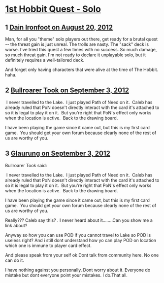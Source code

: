 # [1st Hobbit Quest - Solo](https://community.fantasyflightgames.com/topic/69522-1st-hobbit-quest-solo/)

## 1 [Dain Ironfoot on August 20, 2012](https://community.fantasyflightgames.com/topic/69522-1st-hobbit-quest-solo/?do=findComment&comment=677675)

Man, for all you "theme" solo players out there, get ready for a brutal quest -- the threat gain is just unreal. The trolls are nasty. The "sack" deck is worse. I've tried this quest a few times with no success. So much damage, so much threat gain. I'm not ready to declare it unplayable solo, but it definitely requires a well-tailored deck.

And forget only having characters that were alive at the time of The Hobbit. haha.

## 2 [Bullroarer Took on September 3, 2012](https://community.fantasyflightgames.com/topic/69522-1st-hobbit-quest-solo/?do=findComment&comment=687134)

 I never travelled to the Lake.  I just played Path of Need on it.  Caleb has already ruled that PoN doesn't directly interact with the card it's attached to so it is legal to play it on it.  But you're right that PoN's effect only works when the location is active.  Back to the drawing board.

I have been playing the game since it came out, but this is my first card game.  You should get your own forum because clearly none of the rest of us are worthy of you.

## 3 [Glaurung on September 3, 2012](https://community.fantasyflightgames.com/topic/69522-1st-hobbit-quest-solo/?do=findComment&comment=687147)

Bullroarer Took said:

 I never travelled to the Lake.  I just played Path of Need on it.  Caleb has already ruled that PoN doesn't directly interact with the card it's attached to so it is legal to play it on it.  But you're right that PoN's effect only works when the location is active.  Back to the drawing board.

I have been playing the game since it came out, but this is my first card game.  You should get your own forum because clearly none of the rest of us are worthy of you.



Really??? Caleb say this? . I never heard about it……..Can you show me a link about?

Anyway so how you can use POD if you cannot travel to Lake so POD is useless right? And i still dont understand how yo can play POD on location which one is immune to player card effect.

And please speak from your self ok Dont talk from community here. No one can do it.

I have nothing against you personally. Dont worry about it. Everyone do mistake but dont everyone point your mistakes. I do.That all.

 

